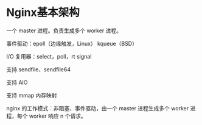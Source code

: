 # Nginx基本架构

一个 master 进程。负责生成多个 worker 进程。

事件驱动：epoll（边缘触发，Linux） kqueue（BSD）

I/O 复用器：select，poll，rt signal

支持 sendfile、sendfile64

支持 AIO

支持 mmap 内存映射

nginx 的工作模式：非阻塞、事件驱动，由一个 master 进程生成多个 worker 进程，每个 worker 响应 n 个请求。

